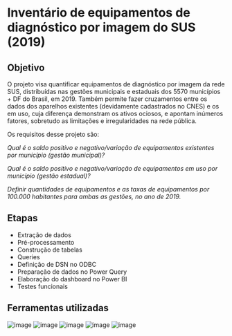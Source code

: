 # Inventário de equipamentos de diagnóstico por imagem do SUS (2019)

## Objetivo

O projeto visa quantificar equipamentos de diagnóstico por imagem da rede SUS, distribuídas nas gestões municipais e estaduais dos 5570 municípios + DF do Brasil, em 2019. Também permite fazer cruzamentos entre os dados dos aparelhos existentes (devidamente cadastrados no CNES) e os em uso, cuja diferença demonstram os ativos ociosos, e apontam inúmeros fatores, sobretudo as limitações e irregularidades na rede pública.

Os requisitos desse projeto são:

_Qual é o saldo positivo e negativo/variação de equipamentos existentes por município (gestão municipal)?_

_Qual é o saldo positivo e negativo/variação de equipamentos em uso por município (gestão estadual)?_

_Definir quantidades de equipamentos e as taxas de equipamentos por 100.000 habitantes para ambas as gestões, no ano de 2019._

## Etapas

- Extração de dados
- Pré-processamento
- Construção de tabelas
- Queries 
- Definição de DSN no ODBC
- Preparação de dados no Power Query
- Elaboração do dashboard no Power BI
- Testes funcionais

## Ferramentas utilizadas

![image](https://user-images.githubusercontent.com/83841974/134596228-eebb1e8c-56e7-4c9d-b9bb-15bfae188a49.png) ![image](https://user-images.githubusercontent.com/83841974/134596323-dd3d6999-49ac-45aa-897b-4d45a3463955.png) ![image](https://user-images.githubusercontent.com/83841974/134596372-1038d7ef-c989-4d91-bc4e-ff31ac48aa51.png) ![image](https://user-images.githubusercontent.com/83841974/134596416-ed9bdd03-48de-463c-99f1-32fe24859b59.png) 
![image](https://user-images.githubusercontent.com/83841974/134596152-137343b7-15a4-4019-ae85-fb372a80f48e.png) 


